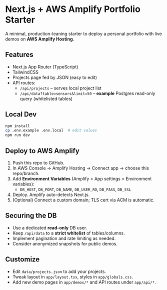 # Next.js + AWS Amplify Portfolio Starter

A minimal, production-leaning starter to deploy a personal portfolio with live demos on **AWS Amplify Hosting**.

## Features
- Next.js App Router (TypeScript)
- TailwindCSS
- Projects page fed by JSON (easy to edit)
- API routes:
  - `/api/projects` – serves local project list
  - `/api/data?table=sensors&limit=50` – **example** Postgres read-only query (whitelisted tables)

## Local Dev
```bash
npm install
cp .env.example .env.local  # edit values
npm run dev
```

## Deploy to AWS Amplify
1. Push this repo to GitHub.
2. In AWS Console → Amplify Hosting → Connect app → choose this repo/branch.
3. Add **Environment Variables** (Amplify > App settings > Environment variables):
   - `DB_HOST`, `DB_PORT`, `DB_NAME`, `DB_USER_RO`, `DB_PASS`, `DB_SSL`
4. Deploy. Amplify auto-detects Next.js.
5. (Optional) Connect a custom domain; TLS cert via ACM is automatic.

## Securing the DB
- Use a dedicated **read-only** DB user.
- Keep `/api/data` to a **strict whitelist** of tables/columns.
- Implement pagination and rate limiting as needed.
- Consider anonymized snapshots for public demos.

## Customize
- Edit `data/projects.json` to add your projects.
- Tweak layout in `app/layout.tsx`, styles in `app/globals.css`.
- Add new demo pages in `app/demos/*` and API routes under `app/api/*`.
